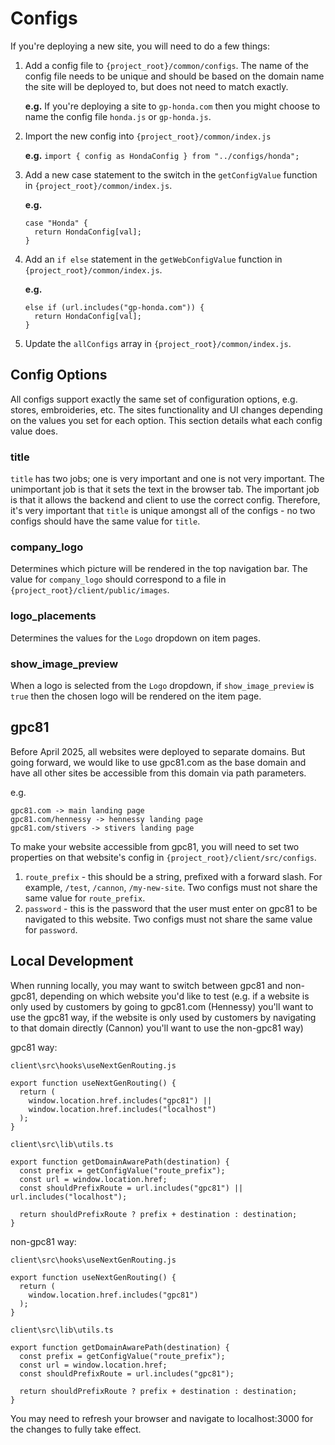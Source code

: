 # Configs

If you're deploying a new site, you will need to do a few things:

1. Add a config file to `{project_root}/common/configs`. The name of the config file needs to be unique and should be based on the domain name the site will be deployed to, but does not need to match exactly.

   **e.g.** If you're deploying a site to `gp-honda.com` then you might choose to name the config file `honda.js` or `gp-honda.js`.

2. Import the new config into `{project_root}/common/index.js`

   **e.g.** `import { config as HondaConfig } from "../configs/honda";`

3. Add a new case statement to the switch in the `getConfigValue` function in `{project_root}/common/index.js`.

   **e.g.**

   ```
   case "Honda" {
     return HondaConfig[val];
   }
   ```

4. Add an `if else` statement in the `getWebConfigValue` function in `{project_root}/common/index.js`.

   **e.g.**

    ```
    else if (url.includes("gp-honda.com")) {
      return HondaConfig[val];
    }
    ```
5. Update the `allConfigs` array in `{project_root}/common/index.js`.

## Config Options

All configs support exactly the same set of configuration options, e.g. stores, embroideries, etc. The sites functionality and UI changes depending on the values you set for each option. This section details what each config value does.

### title

`title` has two jobs; one is very important and one is not very important. The unimportant job is that it sets the text in the browser tab. The important job is that it allows the backend and client to use the correct config. Therefore, it's very important that `title` is unique amongst all of the configs - no two configs should have the same value for `title`.

### company_logo

Determines which picture will be rendered in the top navigation bar. The value for `company_logo` should correspond to a file in `{project_root}/client/public/images`.

### logo_placements

Determines the values for the `Logo` dropdown on item pages.

### show_image_preview

When a logo is selected from the `Logo` dropdown, if `show_image_preview` is `true` then the chosen logo will be rendered on the item page.

## gpc81

Before April 2025, all websites were deployed to separate domains. But going forward, we would like to use gpc81.com as the base domain and have all other sites be accessible from this domain via path parameters.

e.g.

```
gpc81.com -> main landing page
gpc81.com/hennessy -> hennessy landing page
gpc81.com/stivers -> stivers landing page
```

To make your website accessible from gpc81, you will need to set two properties on that website's config in `{project_root}/client/src/configs`.

1. `route_prefix` - this should be a string, prefixed with a forward slash. For example, `/test`, `/cannon`, `/my-new-site`. Two configs must not share the same value for `route_prefix`.
2. `password` - this is the password that the user must enter on gpc81 to be navigated to this website. Two configs must not share the same value for `password`.

## Local Development

When running locally, you may want to switch between gpc81 and non-gpc81, depending on which website you'd like to test (e.g. if a website is only used by customers by going to gpc81.com (Hennessy) you'll want to use the gpc81 way, if the website is only used by customers by navigating to that domain directly (Cannon) you'll want to use the non-gpc81 way)

gpc81 way:

`client\src\hooks\useNextGenRouting.js`

```
export function useNextGenRouting() {
  return (
    window.location.href.includes("gpc81") ||
    window.location.href.includes("localhost")
  );
}
```

`client\src\lib\utils.ts`

```
export function getDomainAwarePath(destination) {
  const prefix = getConfigValue("route_prefix");
  const url = window.location.href;
  const shouldPrefixRoute = url.includes("gpc81") || url.includes("localhost");

  return shouldPrefixRoute ? prefix + destination : destination;
}
```

non-gpc81 way:

`client\src\hooks\useNextGenRouting.js`

```
export function useNextGenRouting() {
  return (
    window.location.href.includes("gpc81")
  );
}
```

`client\src\lib\utils.ts`

```
export function getDomainAwarePath(destination) {
  const prefix = getConfigValue("route_prefix");
  const url = window.location.href;
  const shouldPrefixRoute = url.includes("gpc81");

  return shouldPrefixRoute ? prefix + destination : destination;
}
```

You may need to refresh your browser and navigate to localhost:3000 for the changes to fully take effect.
